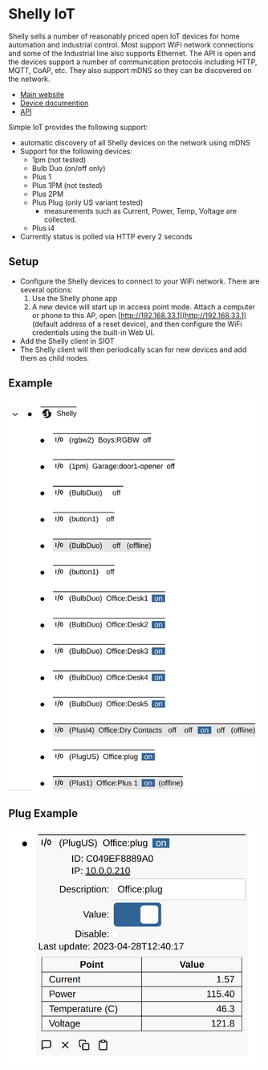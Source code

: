 # Shelly IoT

Shelly sells a number of reasonably priced open IoT devices for home automation
and industrial control. Most support WiFi network connections and some of the
Industrial line also supports Ethernet. The API is open and the devices support
a number of communication protocols including HTTP, MQTT, CoAP, etc. They also
support mDNS so they can be discovered on the network.

- [Main website](https://www.shelly.cloud/)
- [Device documention](https://kb.shelly.cloud/knowledge-base/devices)
- [API](https://shelly-api-docs.shelly.cloud/)

Simple IoT provides the following support:

- automatic discovery of all Shelly devices on the network using mDNS
- Support for the following devices:
  - 1pm (not tested)
  - Bulb Duo (on/off only)
  - Plus 1
  - Plus 1PM (not tested)
  - Plus 2PM
  - Plus Plug (only US variant tested)
    - measurements such as Current, Power, Temp, Voltage are collected.
  - Plus i4
- Currently status is polled via HTTP every 2 seconds

## Setup

- Configure the Shelly devices to connect to your WiFi network. There are
  several options:
  1. Use the Shelly phone app
  1. A new device will start up in access point mode. Attach a computer or phone
     to this AP, open [http://192.168.33.1](http://192.168.33.1) (default
     address of a reset device), and then configure the WiFi credentials using
     the built-in Web UI.
- Add the Shelly client in SIOT
- The Shelly client will then periodically scan for new devices and add them as
  child nodes.

## Example

![shelly](images/shelly.png)

## Plug Example

![shelly plug](images/shelly-plug.png)
